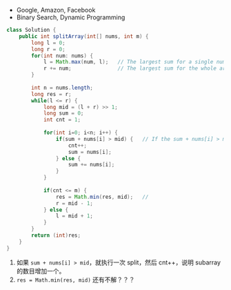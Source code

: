 * Google, Amazon, Facebook
* Binary Search, Dynamic Programming

```java
class Solution {
    public int splitArray(int[] nums, int m) {
        long l = 0;
        long r = 0;
        for(int num: nums) {
            l = Math.max(num, l);   // The largest sum for a single number
            r += num;               // The largest sum for the whole array is the sum of this array 
        }
        
        int n = nums.length;
        long res = r;
        while(l <= r) {
            long mid = (l + r) >> 1;
            long sum = 0;
            int cnt = 1;
            
            for(int i=0; i<n; i++) {
                if(sum + nums[i] > mid) {   // If the sum + nums[i] > mid, then split
                    cnt++;
                    sum = nums[i];
                } else {
                    sum += nums[i];
                }
            }
            
            if(cnt <= m) {
                res = Math.min(res, mid);   // 
                r = mid - 1;
            } else {
                l = mid + 1;
            }
        }
        return (int)res;
    }
}
```
1. 如果 `sum + nums[i] > mid`，就执行一次 split，然后 cnt++，说明 subarray 的数目增加一个。
2. `res = Math.min(res, mid)` 还有不解？？？
